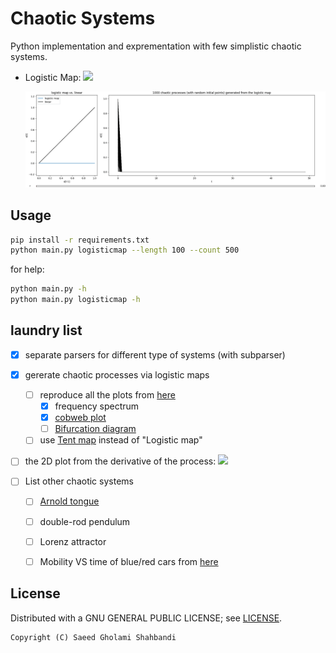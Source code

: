 # Chaotic Systems

Python implementation and exprementation with few simplistic chaotic systems.
<!-- Also intended as an scaffold for starting python projects. -->

* Logistic Map: <img src="https://render.githubusercontent.com/render/math?math=x_{t %2B 1}=rx_{t}(x_{t} %2B 1)">  
  <p align="center">
      <img src="https://github.com/saeedghsh/ChaoticSystems/blob/master/animation.gif" width="900">
  </p>

## Usage
```bash
pip install -r requirements.txt
python main.py logisticmap --length 100 --count 500
```
for help:
```bash
python main.py -h
python main.py logisticmap -h
```

## laundry list
* [x] separate parsers for different type of systems (with subparser)

* [x] gererate chaotic processes via logistic maps
  - [ ] reproduce all the plots from [here](https://en.wikipedia.org/wiki/Logistic_map)
    + [x] frequency spectrum
    + [x] [cobweb plot](https://en.wikipedia.org/wiki/Cobweb_plot)
    + [ ] [Bifurcation diagram](https://en.wikipedia.org/wiki/Bifurcation_diagram)

  - [ ] use [Tent map](https://en.wikipedia.org/wiki/Tent_map) instead of "Logistic map"

* [ ] the 2D plot from the derivative of the process: <img src="https://render.githubusercontent.com/render/math?math=(x,y)=(dX_{t}, dX_{t %2B 1})">

* [ ] List other chaotic systems
  - [ ] [Arnold tongue](https://en.wikipedia.org/wiki/Arnold_tongue)
  - [ ] double-rod pendulum
  - [ ] Lorenz attractor 
  - [ ] Mobility VS time of blue/red cars from [here](https://en.wikipedia.org/wiki/Chaos_theory)


## License
Distributed with a GNU GENERAL PUBLIC LICENSE; see [LICENSE](https://github.com/saeedghsh/ChaoticSystems/blob/master/LICENSE).
```
Copyright (C) Saeed Gholami Shahbandi
```
